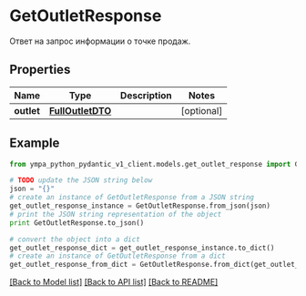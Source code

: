 # GetOutletResponse

Ответ на запрос информации о точке продаж.

## Properties
Name | Type | Description | Notes
------------ | ------------- | ------------- | -------------
**outlet** | [**FullOutletDTO**](FullOutletDTO.md) |  | [optional] 

## Example

```python
from ympa_python_pydantic_v1_client.models.get_outlet_response import GetOutletResponse

# TODO update the JSON string below
json = "{}"
# create an instance of GetOutletResponse from a JSON string
get_outlet_response_instance = GetOutletResponse.from_json(json)
# print the JSON string representation of the object
print GetOutletResponse.to_json()

# convert the object into a dict
get_outlet_response_dict = get_outlet_response_instance.to_dict()
# create an instance of GetOutletResponse from a dict
get_outlet_response_from_dict = GetOutletResponse.from_dict(get_outlet_response_dict)
```
[[Back to Model list]](../README.md#documentation-for-models) [[Back to API list]](../README.md#documentation-for-api-endpoints) [[Back to README]](../README.md)


